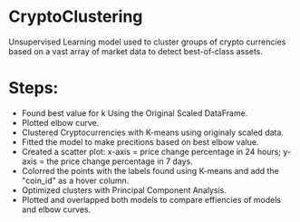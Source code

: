 # CryptoClustering

Unsupervised Learning model used to cluster groups of crypto currencies based on a vast array of market data to detect best-of-class assets.

# Steps:

* Found best value for k Using the Original Scaled DataFrame.
* Plotted elbow curve.
* Clustered Cryptocurrencies with K-means using originaly scaled data.
* Fitted the model to make precitions based on best elbow value.
* Created a scatter plot: x-axis = price change percentage in 24 hours; y-axis = the price change percentage in 7 days. 
* Colorred the points with the labels found using K-means and add the "coin_id" as a hover column.
* Optimized clusters with Principal Component Analysis.
* Plotted and overlapped both models to compare effiencies of models and elbow curves. 
